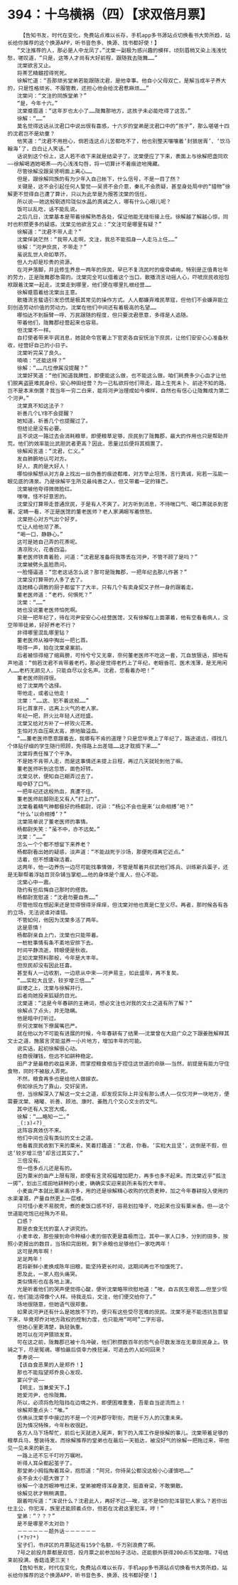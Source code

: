 # 394：十乌横祸（四）【求双倍月票】
        【告知书友，时代在变化，免费站点难以长存，手机app多书源站点切换看书大势所趋，站长给你推荐的这个换源APP，听书音色多、换源、找书都好使！】
       “文注推荐的人，那必是人中龙凤了。”沈棠一副极为感兴趣的模样，顷刻眉梢又染上浅浅忧愁，嗟叹道，“只是，这等人才尚有大好前程，跟随我去陇舞……”
       沈棠欲言又止。
       将茶艺精髓捏得死死。
       徐解忙道：“吾那顽劣堂弟若能跟随沈君，是他幸事。他自小父母双亡，是解当成半子养大的，只是性格顽劣、不服管教，还担心他会给沈君惹麻烦……”
       沈棠问：“文注的同族堂弟？”
       “是，今年十六。”
       沈棠蹙眉道：“这年岁也太小了……陇舞那地方，这孩子未必能吃得了这苦。”
       徐解：“……”
       莫名觉得这话从沈君口中说出很有喜感，十六岁的堂弟是沈君口中的“孩子”，那么堪堪十四的沈君岂不是幼童？
       他笑道：“沈君不用担心，倘若连这点儿苦都吃不了，他也别整天嚷嚷着‘封狼居胥’、‘饮马翰海’了，白白让人笑话。”
       话说到这个份上，这人若不收下来就是结梁子了。沈棠便应了下来，表面上与徐解把盏同欢——徐解喝酒她喝茶——内心浅浅勾唇，将一切算计不着痕迹地掩藏。
       尽管徐解没跟吴贤明面上离心……
       但是，跟徐解同族的有为少年入自己帐下，什么信号，不是一目了然？
       关键是，这不会引起任何人警觉——吴贤不会介意，秦礼不会质疑，甚至身处局中的“猎物”徐解更不觉得自己遭了算计，只以为此举是为报答沈棠的信任。
       所以说——她这般剔透玲珑似水晶的真诚之人，哪有什么心眼儿呢？
       饭可以乱吃，话不能乱说。
       之后几日，沈棠基本是带着徐解熟悉各处，保证他能无缝衔接上任。徐解越了解越心惊，同时也积攒更多的疑惑。沈棠见他欲言又止：“文注可是哪里有疑？”
       徐解道：“沈君不带人走？”
       沈棠佯装茫然：“我带人走啊，文注，我总不能孤身一人走马上任……”
       徐解：“河尹庶民，不带走？”
       虽说乱世人命如草芥。
       但人力却是珍贵的资源。
       在河尹落脚，并且修生养息一两年的庶民，早已不复流民时的瘦骨嶙峋，特别是正值青壮年的劳力，正是陇舞郡急需的。沈棠完全可以借着这个当口，散播流言动摇人心，吓唬庶民收拾包袱跟着沈棠一起走。沈棠走到哪里，他们便在哪里扎根经营……
       徐解蹙眉着给沈棠出主意。
       散播流言蜚语引发恐慌是极其常见的操作方式。人人都嫌弃难民草寇，但他们不会嫌弃能立刻创造劳动价值的劳动力。沈棠在他们中间还有着极高的名望……
       哪怕达不到振臂一呼、万民跟随的程度，但只要沈君愿意，多得是人追随。
       带着他们，陇舞郡经营起来也容易。
       但沈棠不一样。
       自打使者带来平调消息，她就命令官署上下官吏各自安抚治下庶民，让他们安安心心准备秋收，经营好自己的小日子。
       沈棠听完呆了良久。
       喃喃：“还能这样？”
       徐解：“……几位僚属没提醒？”
       沈棠好笑道：“他们知道我脾性，即便能这么做，也不能这么做。咱们耗费多少心血才让他们脱离盗匪难民身份，安心种田经营？为一己私欲将他们带走，踏上生死未卜、前途不知的路，岂不是本末倒置？我当年一穷二白来，能将河尹治理成如今模样，自然也有信心让陇舞成为第二个河尹。”
       沈棠真不知这法子？
       祈善几个LYB不会提醒？
       她知道，祈善几个也提醒过了。
       但结论是没有必要。
       且不说这一路过去会消耗粮草，即便粮草足够，庶民到了陇舞郡，最大的作用也只是帮助开荒。他们的效率能比武胆武者更高？因此，思量过后便将其搁置了。
       徐解闻言道：“沈君，仁义。”
       发自肺腑地认可对方。
       好人，真的是大好人！
       哪怕徐解想从对方身上找出一丝伪善的痕迹都难，对方举止坦荡，言行真诚，宛若一泓能一眼见底的清泉。乃是徐解平生所见最纯善之人，但又带着一定的锋芒。
       沈棠被他夸得微微脸红。
       嘿嘿，怪不好意思的。
       沈棠没打算带走普通庶民，于是有人不爽了。对方听到消息，不待喘口气、喝口茶就杀到官署。定睛一看，不正是医馆的董老医师？老人家满眼写着愤怒。
       沈棠担心对方气出个好歹。
       忙让人给他沏了茶。
       “喝一口，静静心。”
       这可是她自己弄的花茶呢。
       清凉败火，花香四溢。
       董老医师铁青着脸，问道：“沈君是准备将我等丢在河尹，不管不顾了是吗？”
       沈棠被劈头盖脸质问。
       一脸懵逼道：“您老这话怎么说？那可是陇舞郡，一把年纪去那儿作甚？”
       沈棠没打算带的人多了去了。
       连她精心调教的厨子都留下了大半，只有几个有卖身契又孑然一身的跟着走。
       董老医师道：“老朽，何惧死？”
       沈棠：“……”
       她也没说董老医师怕死啊。
       只是一把年纪了，待在河尹安安心心经营医馆，又有徐解在上面罩着，他有空看看病人，没空带带徒弟，好好养老不行？
       非得哪里混乱哪里钻？
       董老医师从袖中掏出一把匕首。
       啪得一声，拍在沈棠桌案前。
       后者被惊得缩了缩肩膀，可怜兮兮又无辜，奈何董老医师不吃这一套，兀自放狠话，掷地有声地道：“倘若沈君不肯带着老朽，那必是觉得老朽上了年纪，老眼昏花、医术浅薄，是无用闲人……老朽无颜见人，只能自尽以全名声。沈君，您看着办吧！”
       董老医师刚得很。
       给了沈棠两个选择。
       带他走，或者让他走！
       沈棠：“……这、犯不着这般……”
       将匕首拿开，远离上火气的老人家。
       年纪一把，肝火比年轻人还旺盛。
       沈棠又给对方补了一杯败火花茶。
       生怕对方血压飙太高，原地脑溢血。
       “……董老医师愿意跟着去，我哪有不肯的道理？只是您毕竟上了年纪了，路途遥远，得找几个体贴仔细的学生随行照顾，免得路上出差错……这才耽搁下来……”
       沈棠将责任推了个干净。
       不是她不肯带人走，而是这事情还未提上日程，再过几天就轮到他了嘛。
       董老医师听到这忽悠，面色好转。
       沈棠见状，便知自己糊弄过去了。
       暗中舒了口气。
       一把年纪还这般热血，真遭不住。
       董老医师前脚刚走又有人“打上门”。
       沈棠看着精气神都极好的杨都尉，诧异：“杨公不会也是来‘以命相搏’吧？”
       “什么‘以命相搏’？”
       沈棠简单说了董老医师的事情。
       杨都尉失笑：“虽不中，亦不远矣。”
       沈棠：“……”
       怎么一个个都不想留下来养老？
       杨都尉看出她的疑惑，淡声道：“不能战死于沙场，那便死得离它近点。”
       活着，但不想庸碌活着。
       这两年，他一边养伤一边尽可能找事情做，不管是帮着共叔武他们练兵、训练新兵蛋子，还是无聊帮着浮姑百货杂铺当掌柜……他的身体是个废人，但心不能。
       沈棠心中一震。
       隐约有些后悔自己那时的搭救。
       杨都尉宽慰道：“沈君勿要自责……”
       尽管他现在想起来还是觉得恨得牙痒痒，但沈棠对他也真是仁至义尽。再者，那时候各有各的立场，无法说谁对谁错。
       不管如何，他因为沈棠多活了两年。
       这是恩情！
       杨都尉亲自上门，沈棠也只能带着。
       一桩桩事情有条不紊地安排下去。
       时间平静流逝，转眼便是秋收。
       正如沈棠预料那般，今年是大丰年。
       但庶民却没有因此狂喜。
       甚至有人一边收割，一边悲从中来——河尹易主，如此盛年，再不复矣。
       “……实粒大且坚，较岁增三倍……”
       田埂之上，沈棠与徐解并行。
       后者向她投来狐疑的目光。
       沈棠道：“这是今年春耕的主祷词，想必文注也对我的文士之道有所了解？”
       徐解点了点头，并无隐瞒。
       他是暗中打听过。
       奈何沈棠帐下僚属嘴巴严。
       就在他以为不可能有进展的时候，今年春耕有了结果——沈棠曾在大庭广众之下跟姜胜解释其文士之道，施展言灵能滋养一小片地方，增加丰年的可能。
       说实话，起初徐解很心动。
       经商很赚钱，但远不如耕种稳定。
       田产才是最稳的收益来源，而掌控粮食相当于捏住这世道的命脉——当然，前提是有能力守住食物，同时不被敌人弄死。
       不然，粮食再多也是给他人做嫁衣。
       例如徐氏为了靠山，交好吴贤。
       但，当徐解深入了解这一文士之道，却发现实际上并没有那么诱人——仅仅河尹一块地方，便需要沈棠、褚曜、祈善、顾池、康时、姜胜几个文心文士的文气。
       其中还有人文宫大成。
       徐解：“……略知一二。”
       _(:з)∠?)_
       这阵容真效仿不来。
       他们中间也没有类似的文士之道。
       他看着庶民收割下来的粟米，笑着打趣道：“沈君，你看。‘实粒大且坚’，这倒是不假，但这‘较岁增三倍’却言过其实了。”
       三倍没有。
       但一倍多点儿还是有的。
       因为粟米的亩产上限有限，即便有言灵祝福增加肥力，再多也多不起来。而沈棠近乎“孤注一掷”，划出三成田地耕种的小麦，确确实实迎来前所未有的大丰年。
       小麦亩产本就比粟米高许多，用的还是徐解精心收购的优质麦种，加之今年春耕投入使用的水渠灌溉，产量自然更上一层楼。
       只可惜小麦不易脱壳，煮的麦饭口感不好，容易划拉嗓子，吃起来也没有粟米香。但——这个世道能吃饱已经殊为不易。
       口感？
       那是衣食无忧的富人才讲究的。
       小麦丰收，那些接到命令种植小麦的佃农更是喜极而泣。其中一家人口多，分到的田多，按照小吏报出的数目，当场扣完田税，剩下余粮也足够他们一家吃两年！
       这可是两年啊！
       足足两年！
       若将新鲜小麦换成陈年旧粮，能坚持更长时间，这期间再也不怕饿死了。
       思及此，一家人抱头痛哭。
       类似情形也在各地上演。
       光是听着他们的哭声便觉得心酸，便听沈棠略带欣慰地道：“唉，自古民生艰苦……但至少现在，他们能活得像个人样。待我走后，文注，他们便交给你了。”
       场地很随意，但她语气很郑重。
       如果说河尹还有什么是她放不下的，便只有这些受尽苦难的庶民。沈棠不是不能违抗旨意留下来，毕竟郑乔对地方政权的控制力度，也只能用“呵呵”二字形容。
       但她心里更清楚，孰轻孰重。
       她可以在河尹猥琐发育。
       可在这之前，陇舞郡已被十乌冲破，他们积攒数百年的怨气会尽数发泄在无辜庶民身上。铁骑之下，尽是冤魂。哪怕最后侥幸力挽狂澜，可逝去的人如何回来？
       季寿说——
       【该自食恶果的人是郑乔！】
       那也不能指望郑乔良心发现。
       宴兴宁说——
       【明主，当兼爱天下。】
       她爱河尹，也怜陇舞。
       所以，必须将危险阻挡在边境之外，即便困难重重，吾辈自当逆流而上！
       徐解郑重点头：“唯。”
       仿佛从沈棠手中接过的不是一个河尹郡守职衔，而是千万人的沉重未来。
       因为情况特殊，今年秋收很赶。
       各方人马下场帮忙，前后七天就进入尾声，剩下的入库工作是徐解的事儿。沈棠带着足够的粮草兵马，整装待发。而徐解推荐的堂弟也在最后一天抵达，被没好气的徐解一把拖过来，带他见一见未来的新主。
       一路上还不忘千叮咛万嘱咐。
       听得人耳朵都起茧子了。
       那堂弟小拇指掏着耳朵，抱怨道：“阿兄，你待吴公都没这般小心谨慎吧……”
       会不会太小题大做了？
       徐解一个凌厉眼神甩过来，堂弟被瞪得浑身激灵，挺直脊梁，不敢懒散。
       徐解见状才稍稍满意。
       跟着呵斥道：“浑说什么？沈君此人，再好不过——唉，这不是怕你犯浑冒犯人家么？若你出仕主公，你犯浑，族里还能顾着点你，但若在沈君这里犯浑，哼！”
       堂弟：“？？？”
       是不是哪里不太对劲？
       －－－－－－题外话－－－－－－
       (*?▽?*)
       宝子们，书评区的月票贴还有159个名额，千万别浪费了啊。
       7号之前投月票都是双倍，投月票之前参加帖子活动，还能额外获得200点币奖励哦。7号结束前投满，香菇连更三天！
       【告知书友，时代在变化，免费站点难以长存，手机app多书源站点切换看书大势所趋，站长给你推荐的这个换源APP，听书音色多、换源、找书都好使！】